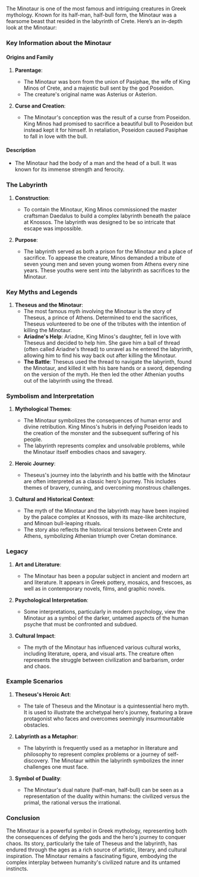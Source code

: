 The Minotaur is one of the most famous and intriguing creatures in Greek mythology. Known for its half-man, half-bull form, the Minotaur was a fearsome beast that resided in the labyrinth of Crete. Here’s an in-depth look at the Minotaur:

### Key Information about the Minotaur

#### Origins and Family
1. **Parentage**:
   - The Minotaur was born from the union of Pasiphae, the wife of King Minos of Crete, and a majestic bull sent by the god Poseidon.
   - The creature's original name was Asterius or Asterion.

2. **Curse and Creation**:
   - The Minotaur's conception was the result of a curse from Poseidon. King Minos had promised to sacrifice a beautiful bull to Poseidon but instead kept it for himself. In retaliation, Poseidon caused Pasiphae to fall in love with the bull.

#### Description
- The Minotaur had the body of a man and the head of a bull. It was known for its immense strength and ferocity.

### The Labyrinth

1. **Construction**:
   - To contain the Minotaur, King Minos commissioned the master craftsman Daedalus to build a complex labyrinth beneath the palace at Knossos. The labyrinth was designed to be so intricate that escape was impossible.

2. **Purpose**:
   - The labyrinth served as both a prison for the Minotaur and a place of sacrifice. To appease the creature, Minos demanded a tribute of seven young men and seven young women from Athens every nine years. These youths were sent into the labyrinth as sacrifices to the Minotaur.

### Key Myths and Legends

1. **Theseus and the Minotaur**:
   - The most famous myth involving the Minotaur is the story of Theseus, a prince of Athens. Determined to end the sacrifices, Theseus volunteered to be one of the tributes with the intention of killing the Minotaur.
   - **Ariadne's Help**: Ariadne, King Minos's daughter, fell in love with Theseus and decided to help him. She gave him a ball of thread (often called Ariadne's thread) to unravel as he entered the labyrinth, allowing him to find his way back out after killing the Minotaur.
   - **The Battle**: Theseus used the thread to navigate the labyrinth, found the Minotaur, and killed it with his bare hands or a sword, depending on the version of the myth. He then led the other Athenian youths out of the labyrinth using the thread.

### Symbolism and Interpretation

1. **Mythological Themes**:
   - The Minotaur symbolizes the consequences of human error and divine retribution. King Minos's hubris in defying Poseidon leads to the creation of the monster and the subsequent suffering of his people.
   - The labyrinth represents complex and unsolvable problems, while the Minotaur itself embodies chaos and savagery.

2. **Heroic Journey**:
   - Theseus's journey into the labyrinth and his battle with the Minotaur are often interpreted as a classic hero's journey. This includes themes of bravery, cunning, and overcoming monstrous challenges.

3. **Cultural and Historical Context**:
   - The myth of the Minotaur and the labyrinth may have been inspired by the palace complex at Knossos, with its maze-like architecture, and Minoan bull-leaping rituals.
   - The story also reflects the historical tensions between Crete and Athens, symbolizing Athenian triumph over Cretan dominance.

### Legacy

1. **Art and Literature**:
   - The Minotaur has been a popular subject in ancient and modern art and literature. It appears in Greek pottery, mosaics, and frescoes, as well as in contemporary novels, films, and graphic novels.
   
2. **Psychological Interpretation**:
   - Some interpretations, particularly in modern psychology, view the Minotaur as a symbol of the darker, untamed aspects of the human psyche that must be confronted and subdued.

3. **Cultural Impact**:
   - The myth of the Minotaur has influenced various cultural works, including literature, opera, and visual arts. The creature often represents the struggle between civilization and barbarism, order and chaos.

### Example Scenarios

1. **Theseus's Heroic Act**:
   - The tale of Theseus and the Minotaur is a quintessential hero myth. It is used to illustrate the archetypal hero's journey, featuring a brave protagonist who faces and overcomes seemingly insurmountable obstacles.

2. **Labyrinth as a Metaphor**:
   - The labyrinth is frequently used as a metaphor in literature and philosophy to represent complex problems or a journey of self-discovery. The Minotaur within the labyrinth symbolizes the inner challenges one must face.

3. **Symbol of Duality**:
   - The Minotaur's dual nature (half-man, half-bull) can be seen as a representation of the duality within humans: the civilized versus the primal, the rational versus the irrational.

### Conclusion

The Minotaur is a powerful symbol in Greek mythology, representing both the consequences of defying the gods and the hero's journey to conquer chaos. Its story, particularly the tale of Theseus and the labyrinth, has endured through the ages as a rich source of artistic, literary, and cultural inspiration. The Minotaur remains a fascinating figure, embodying the complex interplay between humanity's civilized nature and its untamed instincts.
